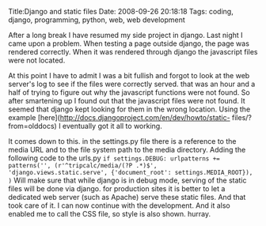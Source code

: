 Title:Django and static files
Date: 2008-09-26 20:18:18
Tags: coding, django, programming, python, web, web development

After a long break I have resumed my side project in django. Last night I came
upon a problem. When testing a page outside django, the page was rendered
correctly. When it was rendered through django the javascript files were not
located.

At this point I have to admit I was a bit fullish and forgot to look at the
web server's log to see if the files were correctly served. that was an hour
and a half of trying to figure out why the javascript functions were not
found. So after smartening up I found out that the javascript files were not
found. It seemed that django kept looking for them in the wrong location.
Using the example [here](http://docs.djangoproject.com/en/dev/howto/static-
files/?from=olddocs) I eventually got it all to working.

It comes down to this. in the settings.py file there is a reference to the
media URL and to the file system path to the media directory. Adding the
following code to the urls.py ` if settings.DEBUG: urlpatterns += patterns('',
(r'^tripcalc/media/(?P .*)$', 'django.views.static.serve', {'document_root':
settings.MEDIA_ROOT}), ) ` Will make sure that while django is in debug mode,
serving of the static files will be done via django. for production sites it
is better to let a dedicated web server (such as Apache) serve these static
files. And that took care of it. I can now continue with the development. And
it also enabled me to call the CSS file, so style is also shown. hurray.

